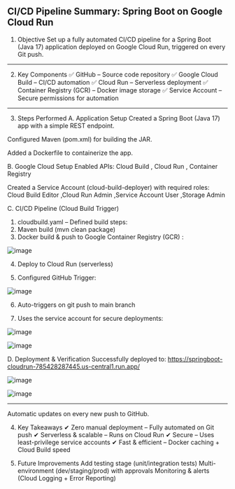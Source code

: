 CI/CD Pipeline Summary: Spring Boot on Google Cloud Run
-----------

1. Objective
Set up a fully automated CI/CD pipeline for a Spring Boot (Java 17) application deployed on Google Cloud Run, triggered on every Git push.
----------
2. Key Components
✅ GitHub – Source code repository
✅ Google Cloud Build – CI/CD automation
✅ Cloud Run – Serverless deployment
✅ Container Registry (GCR) – Docker image storage
✅ Service Account – Secure permissions for automation
---------------
3. Steps Performed
A. Application Setup
Created a Spring Boot (Java 17) app with a simple REST endpoint.

Configured Maven (pom.xml) for building the JAR.

Added a Dockerfile to containerize the app.

B. Google Cloud Setup
Enabled APIs: Cloud Build , Cloud Run , Container Registry

Created a Service Account (cloud-build-deployer) with required roles: Cloud Build Editor ,Cloud Run Admin ,Service Account User ,Storage Admin

C. CI/CD Pipeline (Cloud Build Trigger)
1. cloudbuild.yaml – Defined build steps:
2. Maven build (mvn clean package)
3. Docker build & push to Google Container Registry (GCR) :

![image](https://github.com/user-attachments/assets/1bb22715-4f1b-4195-b4d1-64f4f2e1571b)


4. Deploy to Cloud Run (serverless)

5. Configured GitHub Trigger:

![image](https://github.com/user-attachments/assets/bc7b6a22-b2ac-49aa-a10f-0800099cb359)


6. Auto-triggers on git push to main branch

7. Uses the service account for secure deployments:

![image](https://github.com/user-attachments/assets/606d8968-9b8a-4925-a427-cfcaee2f007a)


![image](https://github.com/user-attachments/assets/88656acf-166a-413c-bfbf-9adc64b2238b)


D. Deployment & Verification
Successfully deployed to: https://springboot-cloudrun-785428287445.us-central1.run.app/

![image](https://github.com/user-attachments/assets/b61f1a48-f93b-4ff2-932d-d46d7fd514b8)


![image](https://github.com/user-attachments/assets/088b5abb-c484-41ef-8cb9-4e0c05689296)

---------------

Automatic updates on every new push to GitHub.

4. Key Takeaways
✔ Zero manual deployment – Fully automated on Git push
✔ Serverless & scalable – Runs on Cloud Run
✔ Secure – Uses least-privilege service accounts
✔ Fast & efficient – Docker caching + Cloud Build speed

5. Future Improvements
Add testing stage (unit/integration tests)
Multi-environment (dev/staging/prod) with approvals
Monitoring & alerts (Cloud Logging + Error Reporting)

